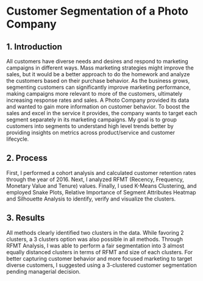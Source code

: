 # Customer Segmentation of a Photo Company

## 1.	Introduction

All customers have diverse needs and desires and respond to marketing campaigns in different ways. Mass marketing strategies might improve the sales, but it would be a better approach to do the homework and analyze the customers based on their purchase behavior. As the business grows, segmenting customers can significantly improve marketing performance, making campaigns more relevant to more of the customers, ultimately increasing response rates and sales. A Photo Company provided its data and wanted to gain more information on customer behavior. To boost the sales and excel in the service it provides, the company wants to target each segment separately in its marketing campaigns. My goal is to group customers into segments to understand high level trends better by providing insights on metrics across product/service and customer lifecycle.


## 2.	Process

First, I performed a cohort analysis and calculated customer retention rates through the year of 2016. Next, I analyzed RFMT (Recency, Frequency, Monetary Value and Tenure) values. Finally, I used K-Means Clustering, and employed Snake Plots, Relative Importance of Segment Attributes Heatmap and Silhouette Analysis to identify, verify and visualize the clusters. 

## 3.	Results

All methods clearly identified two clusters in the data.  While favoring 2 clusters, a 3 clusters option was also possible in all methods. 	Through RFMT Analysis, I was able to perform a fair segmentation into 3 almost equally distanced clusters in terms of RFMT and size of each clusters. For better capturing customer behavior and more focused marketing to target diverse customers, I suggested using a 3-clustered customer segmentation pending managerial decision. 

